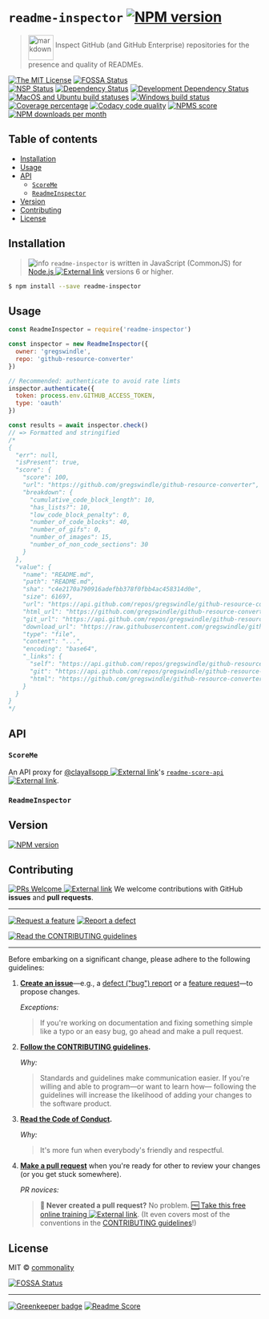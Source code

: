 # `readme-inspector` [![NPM version][npm-image]][npm-url]

> <img align="middle" alt="markdown" height="50" width="50"  src="https://cdnjs.cloudflare.com/ajax/libs/octicons/4.4.0/svg/markdown.svg"> Inspect GitHub (and GitHub Enterprise) repositories for the presence and quality of READMEs.

[![The MIT License][license-image]][license-url]
[![FOSSA Status][fossa-image]][fossa-url]<br>
[![NSP Status][nsp-image]][nsp-url]
[![Dependency Status][daviddm-image]][daviddm-url]
[![Development Dependency Status][daviddm-dev-image]][daviddm-dev-url]<br>
[![MacOS and Ubuntu build statuses][travis-image]][travis-url]
[![Windows build status][appveyor-image]][appveyor-url]
[![Coverage percentage][codacy-coverage-image]][codacy-url]
[![Codacy code quality][codacy-image]][codacy-url]
[![NPMS score][npms-image]][npms-url]
[![NPM downloads per month][npm-downloads-month]][npm-url]

## Table of contents

<!-- ⛔️ AUTO-GENERATED-CONTENT:START (TOC:excludeText=Table of contents) -->
- [Installation](#installation)
- [Usage](#usage)
- [API](#api)
  * [`ScoreMe`](#scoreme)
  * [`ReadmeInspector`](#readmeinspector)
- [Version](#version)
- [Contributing](#contributing)
- [License](#license)
<!-- ⛔️ AUTO-GENERATED-CONTENT:END -->

## Installation

> ![info][icon-octicon-info] `readme-inspector` is written in JavaScript (CommonJS) for
> [Node.js ![External link][icon-octicon-link-external]](https://nodejs.org/) versions 6 or higher.

```sh
$ npm install --save readme-inspector
```

## Usage

```js
const ReadmeInspector = require('readme-inspector')

const inspector = new ReadmeInspector({
  owner: 'gregswindle',
  repo: 'github-resource-converter'
})

// Recommended: authenticate to avoid rate limts
inspector.authenticate({
  token: process.env.GITHUB_ACCESS_TOKEN,
  type: 'oauth'
})

const results = await inspector.check()
// => Formatted and stringified
/*
{
  "err": null,
  "isPresent": true,
  "score": {
    "score": 100,
    "url": "https://github.com/gregswindle/github-resource-converter",
    "breakdown": {
      "cumulative_code_block_length": 10,
      "has_lists?": 10,
      "low_code_block_penalty": 0,
      "number_of_code_blocks": 40,
      "number_of_gifs": 0,
      "number_of_images": 15,
      "number_of_non_code_sections": 30
    }
  },
  "value": {
    "name": "README.md",
    "path": "README.md",
    "sha": "c4e2170a790916adefbb378f0fbb4ac458314d0e",
    "size": 61697,
    "url": "https://api.github.com/repos/gregswindle/github-resource-converter/contents/README.md?ref=master",
    "html_url": "https://github.com/gregswindle/github-resource-converter/blob/master/README.md",
    "git_url": "https://api.github.com/repos/gregswindle/github-resource-converter/git/blobs/c4e2170a790916adefbb378f0fbb4ac458314d0e",
    "download_url": "https://raw.githubusercontent.com/gregswindle/github-resource-converter/master/README.md",
    "type": "file",
    "content": "...",
    "encoding": "base64",
    "_links": {
      "self": "https://api.github.com/repos/gregswindle/github-resource-converter/contents/README.md?ref=master",
      "git": "https://api.github.com/repos/gregswindle/github-resource-converter/git/blobs/c4e2170a790916adefbb378f0fbb4ac458314d0e",
      "html": "https://github.com/gregswindle/github-resource-converter/blob/master/README.md"
    }
  }
}
*/
```

## API

### `ScoreMe`

An API proxy for [@clayallsopp ![External link][icon-octicon-link-external]](https://github.com/clayallsopp)'s [`readme-score-api` ![External link][icon-octicon-link-external]](https://github.com/clayallsopp/readme-score-api).

### `ReadmeInspector`

## Version

[![NPM version][npm-image]][npm-url]

## Contributing

[![PRs Welcome][makeapullrequest-image] ![External link][icon-octicon-link-external]][makeapullrequest-url] We welcome contributions with GitHub **issues** and **pull requests**.

---

[![Request a feature][issues-new-feat-image]][issues-new-feat-url]
[![Report a defect][issues-new-defect-image]][issues-new-defect-url]

[![Read the CONTRIBUTING guidelines][contributing-image]][contributing-url]

---

Before embarking on a significant change, please adhere to the following guidelines:

1.  **[Create an issue][issues-url]**&mdash;e.g., a [defect ("bug") report][issues-new-defect-url] or a [feature request][issues-new-feat-url]&mdash;to propose changes.

    _Exceptions:_

    > If you're working on documentation and fixing something simple like a typo or an easy bug, go ahead and make a pull request.

1.  **[Follow the CONTRIBUTING guidelines][contributing-url].**

    _Why:_

    > Standards and guidelines make communication easier. If you're willing and able to program&mdash;or want to learn how&mdash; following the guidelines will increase the likelihood of adding your changes to the software product.

1.  **[Read the Code of Conduct][code-of-conduct-url].**

    _Why:_

    > It's more fun when everybody's friendly and respectful.

1.  **[Make a pull request][pr-url]** when you're ready for other to review your changes (or you get stuck somewhere).

    _PR novices:_

    > **🙋 Never created a pull request?** No problem. [🆓 Take this free online training ![External link][icon-octicon-link-external]][makeapullrequest-url]. (It even covers most of the conventions in the [CONTRIBUTING guidelines][contributing-url]!)

## License

MIT © [commonality](https://github.com/commonality)

[![FOSSA Status](https://app.fossa.io/api/projects/git%2Bgithub.com%2Fcommonality%2Freadme-inspector.svg?type=large)](https://app.fossa.io/projects/git%2Bgithub.com%2Fcommonality%2Freadme-inspector?ref=badge_large)

---

[![Greenkeeper badge](https://badges.greenkeeper.io/commonality/readme-inspector.svg)](https://greenkeeper.io/)
[![Readme Score](http://readme-score-api.herokuapp.com/score.svg?url=https://github.com/commonality/readme-inspector)](http://clayallsopp.github.io/readme-score?url=https://github.com/commonality/readme-inspector)

<!-- ⛔️ Link References ⛔️  -->

[bunyan-format-url]: https://github.com/thlorenz/bunyan-format/#readme
[node-bunyan-url]: https://github.com/trentm/node-bunyan/#readme
[optional-param-img]: https://fakeimg.pl/60x22/757575/FFF/?text=optional&font_size=16
[rest-get-img]: https://fakeimg.pl/40x40/0e8a16/FFF/?text=GET&font_size=20
[runkit-grc-url]: https://runkit.com/commonality/readme-inspector
[toc]: #table-of-contents

<!-- ⛔️ CI Services ⛔️  -->

[notice-url]: https://app.fossa.io/reports/07123904-7d26-40a6-b6af-c74e82a53789
[appveyor-image]: https://img.shields.io/appveyor/ci/gregswindle/readme-inspector.svg?style=flat-square&logo=appveyor&label=windows%20build
[appveyor-url]: https://ci.appveyor.com/project/commonality/readme-inspector
[codacy-image]: https://img.shields.io/codacy/grade/21f517a2d5bf4304895f40c5cbb596c4.svg?style=flat-square
[codacy-coverage-image]: https://img.shields.io/codacy/coverage/21f517a2d5bf4304895f40c5cbb596c4.svg?style=flat-square
[codacy-url]: https://www.codacy.com/app/greg_7/readme-inspector?utm_source=github.com&utm_medium=referral&utm_content=commonality/readme-inspector&utm_campaign=Badge_Grade
[coveralls-image]: https://img.shields.io/coveralls/github/commonality/readme-inspector/master.svg
[coveralls-url]: https://coveralls.io/r/commonality/readme-inspector
[daviddm-dev-image]: https://david-dm.org/commonality/readme-inspector/dev-status.svg?theme=shields.io&style=flat-square
[daviddm-dev-url]: https://david-dm.org/commonality/readme-inspector?type=dev
[daviddm-image]: https://david-dm.org/commonality/readme-inspector.svg?theme=shields.io&style=flat-square
[daviddm-url]: https://david-dm.org/commonality/readme-inspector
[fossa-image]: https://app.fossa.io/api/projects/git%2Bgithub.com%2Fcommonality%2Freadme-inspector.svg?type=shield&style=flat-square
[fossa-url]: https://app.fossa.io/projects/git%2Bgithub.com%2Fcommonality%2Freadme-inspector?ref=badge_shield
[license-image]: https://img.shields.io/badge/license-MIT-blue.svg?style=flat-square
[license-url]: http://opensource.org/licenses/MIT
[npm-downloads-month]: https://img.shields.io/npm/dm/readme-inspector.svg?style=social
[npm-image]: https://img.shields.io/npm/v/readme-inspector.svg?style=flat-square
[npm-url]: https://npmjs.org/package/readme-inspector
[npms-image]: https://badges.npms.io/readme-inspector.svg?style=flat-square
[npms-url]: https://npms.io/search?q=readme-inspector
[nsp-image]: https://nodesecurity.io/orgs/commonality/projects/a2aa0184-ae94-4307-8b87-f0e12324368a/badge
[nsp-url]: https://nodesecurity.io/orgs/commonality/projects/a2aa0184-ae94-4307-8b87-f0e12324368a
[travis-image]: https://img.shields.io/travis/commonality/readme-inspector.svg?branch=master&style=flat-square&label=macOS%20%7C%20ubuntu%20builds&logo=travis
[travis-url]: https://travis-ci.org/commonality/readme-inspector

<!-- ⛔️ Contributing ⛔️  -->

[code-of-conduct-url]: https://github.com/commonality/readme-inspector/blob/master/.github/CODE_OF_CONDUCT.md
[contributing-image]: https://img.shields.io/badge/read-CONTRIBUTING%20Guidelines-yellow.svg?style=for-the-badge&label=read+the
[contributing-url]: https://github.com/commonality/readme-inspector/blob/master/.github/CONTRIBUTING.md
[issues-new-defect-image]: https://img.shields.io/badge/report-defect-lightgrey.svg?style=for-the-badge&label=report+a
[issues-new-defect-url]: https://github.com/commonality/readme-inspector/issues/new?title=defect%28scope%29%3A+defect-summary&labels=priority%3a+medium%2cstatus%3a+review+needed%2ctype%3a+defect&template=defect-report.md
[issues-new-feat-image]: https://img.shields.io/badge/request-feature-blue.svg?style=for-the-badge&label=request+a
[issues-new-feat-url]: https://github.com/commonality/readme-inspector/issues/new?title=feat%28scope%29%3A+change-proposal-summary&labels=priority%3a+medium%2cstatus%3a+review+needed%2ctype%3a+feature&template=feature-request.md
[issues-url]: https://github.com/commonality/readme-inspector/issues
[makeapullrequest-image]: https://img.shields.io/badge/PRs-welcome-brightgreen.svg?style=flat-square
[makeapullrequest-url]: http://makeapullrequest.com
[pr-url]: https://github.com/commonality/readme-inspector/pulls

<!-- ⛔️ Octicon img references ⛔️  -->

[icon-octicon-alert]: https://cdnjs.cloudflare.com/ajax/libs/octicons/4.4.0/svg/alert.svg
[icon-octicon-arrow-down]: https://cdnjs.cloudflare.com/ajax/libs/octicons/4.4.0/svg/arrow-down.svg
[icon-octicon-arrow-left]: https://cdnjs.cloudflare.com/ajax/libs/octicons/4.4.0/svg/arrow-left.svg
[icon-octicon-arrow-right]: https://cdnjs.cloudflare.com/ajax/libs/octicons/4.4.0/svg/arrow-right.svg
[icon-octicon-arrow-small-down]: https://cdnjs.cloudflare.com/ajax/libs/octicons/4.4.0/svg/arrow-small-down.svg
[icon-octicon-arrow-small-left]: https://cdnjs.cloudflare.com/ajax/libs/octicons/4.4.0/svg/arrow-small-left.svg
[icon-octicon-arrow-small-right]: https://cdnjs.cloudflare.com/ajax/libs/octicons/4.4.0/svg/arrow-small-right.svg
[icon-octicon-arrow-small-up]: https://cdnjs.cloudflare.com/ajax/libs/octicons/4.4.0/svg/arrow-small-up.svg
[icon-octicon-arrow-up]: https://cdnjs.cloudflare.com/ajax/libs/octicons/4.4.0/svg/arrow-up.svg
[icon-octicon-beaker]: https://cdnjs.cloudflare.com/ajax/libs/octicons/4.4.0/svg/beaker.svg
[icon-octicon-bell]: https://cdnjs.cloudflare.com/ajax/libs/octicons/4.4.0/svg/bell.svg
[icon-octicon-bold]: https://cdnjs.cloudflare.com/ajax/libs/octicons/4.4.0/svg/bold.svg
[icon-octicon-book]: https://cdnjs.cloudflare.com/ajax/libs/octicons/4.4.0/svg/book.svg
[icon-octicon-bookmark]: https://cdnjs.cloudflare.com/ajax/libs/octicons/4.4.0/svg/bookmark.svg
[icon-octicon-briefcase]: https://cdnjs.cloudflare.com/ajax/libs/octicons/4.4.0/svg/briefcase.svg
[icon-octicon-broadcast]: https://cdnjs.cloudflare.com/ajax/libs/octicons/4.4.0/svg/broadcast.svg
[icon-octicon-browser]: https://cdnjs.cloudflare.com/ajax/libs/octicons/4.4.0/svg/browser.svg
[icon-octicon-bug]: https://cdnjs.cloudflare.com/ajax/libs/octicons/4.4.0/svg/bug.svg
[icon-octicon-calendar]: https://cdnjs.cloudflare.com/ajax/libs/octicons/4.4.0/svg/calendar.svg
[icon-octicon-check]: https://cdnjs.cloudflare.com/ajax/libs/octicons/4.4.0/svg/check.svg
[icon-octicon-checklist]: https://cdnjs.cloudflare.com/ajax/libs/octicons/4.4.0/svg/checklist.svg
[icon-octicon-chevron-down]: https://cdnjs.cloudflare.com/ajax/libs/octicons/4.4.0/svg/chevron-down.svg
[icon-octicon-chevron-left]: https://cdnjs.cloudflare.com/ajax/libs/octicons/4.4.0/svg/chevron-left.svg
[icon-octicon-chevron-right]: https://cdnjs.cloudflare.com/ajax/libs/octicons/4.4.0/svg/chevron-right.svg
[icon-octicon-chevron-up]: https://cdnjs.cloudflare.com/ajax/libs/octicons/4.4.0/svg/chevron-up.svg
[icon-octicon-circle-slash]: https://cdnjs.cloudflare.com/ajax/libs/octicons/4.4.0/svg/circle-slash.svg
[icon-octicon-circuit-board]: https://cdnjs.cloudflare.com/ajax/libs/octicons/4.4.0/svg/circuit-board.svg
[icon-octicon-clippy]: https://cdnjs.cloudflare.com/ajax/libs/octicons/4.4.0/svg/clippy.svg
[icon-octicon-clock]: https://cdnjs.cloudflare.com/ajax/libs/octicons/4.4.0/svg/clock.svg
[icon-octicon-cloud-download]: https://cdnjs.cloudflare.com/ajax/libs/octicons/4.4.0/svg/cloud-download.svg
[icon-octicon-cloud-upload]: https://cdnjs.cloudflare.com/ajax/libs/octicons/4.4.0/svg/cloud-upload.svg
[icon-octicon-code]: https://cdnjs.cloudflare.com/ajax/libs/octicons/4.4.0/svg/code.svg
[icon-octicon-comment-discussion]: https://cdnjs.cloudflare.com/ajax/libs/octicons/4.4.0/svg/comment-discussion.svg
[icon-octicon-comment]: https://cdnjs.cloudflare.com/ajax/libs/octicons/4.4.0/svg/comment.svg
[icon-octicon-credit-card]: https://cdnjs.cloudflare.com/ajax/libs/octicons/4.4.0/svg/credit-card.svg
[icon-octicon-dash]: https://cdnjs.cloudflare.com/ajax/libs/octicons/4.4.0/svg/dash.svg
[icon-octicon-dashboard]: https://cdnjs.cloudflare.com/ajax/libs/octicons/4.4.0/svg/dashboard.svg
[icon-octicon-database]: https://cdnjs.cloudflare.com/ajax/libs/octicons/4.4.0/svg/database.svg
[icon-octicon-desktop-download]: https://cdnjs.cloudflare.com/ajax/libs/octicons/4.4.0/svg/desktop-download.svg
[icon-octicon-device-camera-video]: https://cdnjs.cloudflare.com/ajax/libs/octicons/4.4.0/svg/device-camera-video.svg
[icon-octicon-device-camera]: https://cdnjs.cloudflare.com/ajax/libs/octicons/4.4.0/svg/device-camera.svg
[icon-octicon-device-desktop]: https://cdnjs.cloudflare.com/ajax/libs/octicons/4.4.0/svg/device-desktop.svg
[icon-octicon-device-mobile]: https://cdnjs.cloudflare.com/ajax/libs/octicons/4.4.0/svg/device-mobile.svg
[icon-octicon-diff-added]: https://cdnjs.cloudflare.com/ajax/libs/octicons/4.4.0/svg/diff-added.svg
[icon-octicon-diff-ignored]: https://cdnjs.cloudflare.com/ajax/libs/octicons/4.4.0/svg/diff-ignored.svg
[icon-octicon-diff-modified]: https://cdnjs.cloudflare.com/ajax/libs/octicons/4.4.0/svg/diff-modified.svg
[icon-octicon-diff-removed]: https://cdnjs.cloudflare.com/ajax/libs/octicons/4.4.0/svg/diff-removed.svg
[icon-octicon-diff-renamed]: https://cdnjs.cloudflare.com/ajax/libs/octicons/4.4.0/svg/diff-renamed.svg
[icon-octicon-diff]: https://cdnjs.cloudflare.com/ajax/libs/octicons/4.4.0/svg/diff.svg
[icon-octicon-ellipses]: https://cdnjs.cloudflare.com/ajax/libs/octicons/4.4.0/svg/ellipses.svg
[icon-octicon-ellipsis]: https://cdnjs.cloudflare.com/ajax/libs/octicons/4.4.0/svg/ellipsis.svg
[icon-octicon-eye]: https://cdnjs.cloudflare.com/ajax/libs/octicons/4.4.0/svg/eye.svg
[icon-octicon-file-binary]: https://cdnjs.cloudflare.com/ajax/libs/octicons/4.4.0/svg/file-binary.svg
[icon-octicon-file-code]: https://cdnjs.cloudflare.com/ajax/libs/octicons/4.4.0/svg/file-code.svg
[icon-octicon-file-directory]: https://cdnjs.cloudflare.com/ajax/libs/octicons/4.4.0/svg/file-directory.svg
[icon-octicon-file-media]: https://cdnjs.cloudflare.com/ajax/libs/octicons/4.4.0/svg/file-media.svg
[icon-octicon-file-pdf]: https://cdnjs.cloudflare.com/ajax/libs/octicons/4.4.0/svg/file-pdf.svg
[icon-octicon-file-submodule]: https://cdnjs.cloudflare.com/ajax/libs/octicons/4.4.0/svg/file-submodule.svg
[icon-octicon-file-symlink-directory]: https://cdnjs.cloudflare.com/ajax/libs/octicons/4.4.0/svg/file-symlink-directory.svg
[icon-octicon-file-symlink-file]: https://cdnjs.cloudflare.com/ajax/libs/octicons/4.4.0/svg/file-symlink-file.svg
[icon-octicon-file-text]: https://cdnjs.cloudflare.com/ajax/libs/octicons/4.4.0/svg/file-text.svg
[icon-octicon-file-zip]: https://cdnjs.cloudflare.com/ajax/libs/octicons/4.4.0/svg/file-zip.svg
[icon-octicon-file]: https://cdnjs.cloudflare.com/ajax/libs/octicons/4.4.0/svg/file.svg
[icon-octicon-flame]: https://cdnjs.cloudflare.com/ajax/libs/octicons/4.4.0/svg/flame.svg
[icon-octicon-fold]: https://cdnjs.cloudflare.com/ajax/libs/octicons/4.4.0/svg/fold.svg
[icon-octicon-gear]: https://cdnjs.cloudflare.com/ajax/libs/octicons/4.4.0/svg/gear.svg
[icon-octicon-gift]: https://cdnjs.cloudflare.com/ajax/libs/octicons/4.4.0/svg/gift.svg
[icon-octicon-gist-secret]: https://cdnjs.cloudflare.com/ajax/libs/octicons/4.4.0/svg/gist-secret.svg
[icon-octicon-gist]: https://cdnjs.cloudflare.com/ajax/libs/octicons/4.4.0/svg/gist.svg
[icon-octicon-git-branch]: https://cdnjs.cloudflare.com/ajax/libs/octicons/4.4.0/svg/git-branch.svg
[icon-octicon-git-commit]: https://cdnjs.cloudflare.com/ajax/libs/octicons/4.4.0/svg/git-commit.svg
[icon-octicon-git-compare]: https://cdnjs.cloudflare.com/ajax/libs/octicons/4.4.0/svg/git-compare.svg
[icon-octicon-git-merge]: https://cdnjs.cloudflare.com/ajax/libs/octicons/4.4.0/svg/git-merge.svg
[icon-octicon-git-pull-request]: https://cdnjs.cloudflare.com/ajax/libs/octicons/4.4.0/svg/git-pull-request.svg
[icon-octicon-globe]: https://cdnjs.cloudflare.com/ajax/libs/octicons/4.4.0/svg/globe.svg
[icon-octicon-grabber]: https://cdnjs.cloudflare.com/ajax/libs/octicons/4.4.0/svg/grabber.svg
[icon-octicon-graph]: https://cdnjs.cloudflare.com/ajax/libs/octicons/4.4.0/svg/graph.svg
[icon-octicon-heart]: https://cdnjs.cloudflare.com/ajax/libs/octicons/4.4.0/svg/heart.svg
[icon-octicon-history]: https://cdnjs.cloudflare.com/ajax/libs/octicons/4.4.0/svg/history.svg
[icon-octicon-home]: https://cdnjs.cloudflare.com/ajax/libs/octicons/4.4.0/svg/home.svg
[icon-octicon-horizontal-rule]: https://cdnjs.cloudflare.com/ajax/libs/octicons/4.4.0/svg/horizontal-rule.svg
[icon-octicon-hubot]: https://cdnjs.cloudflare.com/ajax/libs/octicons/4.4.0/svg/hubot.svg
[icon-octicon-inbox]: https://cdnjs.cloudflare.com/ajax/libs/octicons/4.4.0/svg/inbox.svg
[icon-octicon-info]: https://cdnjs.cloudflare.com/ajax/libs/octicons/4.4.0/svg/info.svg
[icon-octicon-issue-closed]: https://cdnjs.cloudflare.com/ajax/libs/octicons/4.4.0/svg/issue-closed.svg
[icon-octicon-issue-opened]: https://cdnjs.cloudflare.com/ajax/libs/octicons/4.4.0/svg/issue-opened.svg
[icon-octicon-issue-reopened]: https://cdnjs.cloudflare.com/ajax/libs/octicons/4.4.0/svg/issue-reopened.svg
[icon-octicon-italic]: https://cdnjs.cloudflare.com/ajax/libs/octicons/4.4.0/svg/italic.svg
[icon-octicon-jersey]: https://cdnjs.cloudflare.com/ajax/libs/octicons/4.4.0/svg/jersey.svg
[icon-octicon-key]: https://cdnjs.cloudflare.com/ajax/libs/octicons/4.4.0/svg/key.svg
[icon-octicon-keyboard]: https://cdnjs.cloudflare.com/ajax/libs/octicons/4.4.0/svg/keyboard.svg
[icon-octicon-law]: https://cdnjs.cloudflare.com/ajax/libs/octicons/4.4.0/svg/law.svg
[icon-octicon-light-bulb]: https://cdnjs.cloudflare.com/ajax/libs/octicons/4.4.0/svg/light-bulb.svg
[icon-octicon-link-external]: https://cdnjs.cloudflare.com/ajax/libs/octicons/4.4.0/svg/link-external.svg
[icon-octicon-link]: https://cdnjs.cloudflare.com/ajax/libs/octicons/4.4.0/svg/link.svg
[icon-octicon-list-ordered]: https://cdnjs.cloudflare.com/ajax/libs/octicons/4.4.0/svg/list-ordered.svg
[icon-octicon-list-unordered]: https://cdnjs.cloudflare.com/ajax/libs/octicons/4.4.0/svg/list-unordered.svg
[icon-octicon-location]: https://cdnjs.cloudflare.com/ajax/libs/octicons/4.4.0/svg/location.svg
[icon-octicon-lock]: https://cdnjs.cloudflare.com/ajax/libs/octicons/4.4.0/svg/lock.svg
[icon-octicon-logo-gist]: https://cdnjs.cloudflare.com/ajax/libs/octicons/4.4.0/svg/logo-gist.svg
[icon-octicon-logo-github]: https://cdnjs.cloudflare.com/ajax/libs/octicons/4.4.0/svg/logo-github.svg
[icon-octicon-mail-read]: https://cdnjs.cloudflare.com/ajax/libs/octicons/4.4.0/svg/mail-read.svg
[icon-octicon-mail-reply]: https://cdnjs.cloudflare.com/ajax/libs/octicons/4.4.0/svg/mail-reply.svg
[icon-octicon-mail]: https://cdnjs.cloudflare.com/ajax/libs/octicons/4.4.0/svg/mail.svg
[icon-octicon-mark-github]: https://cdnjs.cloudflare.com/ajax/libs/octicons/4.4.0/svg/mark-github.svg
[icon-octicon-markdown]: https://cdnjs.cloudflare.com/ajax/libs/octicons/4.4.0/svg/markdown.svg
[icon-octicon-megaphone]: https://cdnjs.cloudflare.com/ajax/libs/octicons/4.4.0/svg/megaphone.svg
[icon-octicon-mention]: https://cdnjs.cloudflare.com/ajax/libs/octicons/4.4.0/svg/mention.svg
[icon-octicon-milestone]: https://cdnjs.cloudflare.com/ajax/libs/octicons/4.4.0/svg/milestone.svg
[icon-octicon-mirror]: https://cdnjs.cloudflare.com/ajax/libs/octicons/4.4.0/svg/mirror.svg
[icon-octicon-mortar-board]: https://cdnjs.cloudflare.com/ajax/libs/octicons/4.4.0/svg/mortar-board.svg
[icon-octicon-mute]: https://cdnjs.cloudflare.com/ajax/libs/octicons/4.4.0/svg/mute.svg
[icon-octicon-no-newline]: https://cdnjs.cloudflare.com/ajax/libs/octicons/4.4.0/svg/no-newline.svg
[icon-octicon-octoface]: https://cdnjs.cloudflare.com/ajax/libs/octicons/4.4.0/svg/octoface.svg
[icon-octicon-organization]: https://cdnjs.cloudflare.com/ajax/libs/octicons/4.4.0/svg/organization.svg
[icon-octicon-package]: https://cdnjs.cloudflare.com/ajax/libs/octicons/4.4.0/svg/package.svg
[icon-octicon-paintcan]: https://cdnjs.cloudflare.com/ajax/libs/octicons/4.4.0/svg/paintcan.svg
[icon-octicon-pencil]: https://cdnjs.cloudflare.com/ajax/libs/octicons/4.4.0/svg/pencil.svg
[icon-octicon-person]: https://cdnjs.cloudflare.com/ajax/libs/octicons/4.4.0/svg/person.svg
[icon-octicon-pin]: https://cdnjs.cloudflare.com/ajax/libs/octicons/4.4.0/svg/pin.svg
[icon-octicon-plug]: https://cdnjs.cloudflare.com/ajax/libs/octicons/4.4.0/svg/plug.svg
[icon-octicon-plus-small]: https://cdnjs.cloudflare.com/ajax/libs/octicons/4.4.0/svg/plus-small.svg
[icon-octicon-plus]: https://cdnjs.cloudflare.com/ajax/libs/octicons/4.4.0/svg/plus.svg
[icon-octicon-primitive-dot]: https://cdnjs.cloudflare.com/ajax/libs/octicons/4.4.0/svg/primitive-dot.svg
[icon-octicon-primitive-square]: https://cdnjs.cloudflare.com/ajax/libs/octicons/4.4.0/svg/primitive-square.svg
[icon-octicon-pulse]: https://cdnjs.cloudflare.com/ajax/libs/octicons/4.4.0/svg/pulse.svg
[icon-octicon-question]: https://cdnjs.cloudflare.com/ajax/libs/octicons/4.4.0/svg/question.svg
[icon-octicon-quote]: https://cdnjs.cloudflare.com/ajax/libs/octicons/4.4.0/svg/quote.svg
[icon-octicon-radio-tower]: https://cdnjs.cloudflare.com/ajax/libs/octicons/4.4.0/svg/radio-tower.svg
[icon-octicon-reply]: https://cdnjs.cloudflare.com/ajax/libs/octicons/4.4.0/svg/reply.svg
[icon-octicon-repo-clone]: https://cdnjs.cloudflare.com/ajax/libs/octicons/4.4.0/svg/repo-clone.svg
[icon-octicon-repo-force-push]: https://cdnjs.cloudflare.com/ajax/libs/octicons/4.4.0/svg/repo-force-push.svg
[icon-octicon-repo-forked]: https://cdnjs.cloudflare.com/ajax/libs/octicons/4.4.0/svg/repo-forked.svg
[icon-octicon-repo-pull]: https://cdnjs.cloudflare.com/ajax/libs/octicons/4.4.0/svg/repo-pull.svg
[icon-octicon-repo-push]: https://cdnjs.cloudflare.com/ajax/libs/octicons/4.4.0/svg/repo-push.svg
[icon-octicon-repo]: https://cdnjs.cloudflare.com/ajax/libs/octicons/4.4.0/svg/repo.svg
[icon-octicon-rocket]: https://cdnjs.cloudflare.com/ajax/libs/octicons/4.4.0/svg/rocket.svg
[icon-octicon-rss]: https://cdnjs.cloudflare.com/ajax/libs/octicons/4.4.0/svg/rss.svg
[icon-octicon-ruby]: https://cdnjs.cloudflare.com/ajax/libs/octicons/4.4.0/svg/ruby.svg
[icon-octicon-search]: https://cdnjs.cloudflare.com/ajax/libs/octicons/4.4.0/svg/search.svg
[icon-octicon-server]: https://cdnjs.cloudflare.com/ajax/libs/octicons/4.4.0/svg/server.svg
[icon-octicon-settings]: https://cdnjs.cloudflare.com/ajax/libs/octicons/4.4.0/svg/settings.svg
[icon-octicon-shield]: https://cdnjs.cloudflare.com/ajax/libs/octicons/4.4.0/svg/shield.svg
[icon-octicon-sign-in]: https://cdnjs.cloudflare.com/ajax/libs/octicons/4.4.0/svg/sign-in.svg
[icon-octicon-sign-out]: https://cdnjs.cloudflare.com/ajax/libs/octicons/4.4.0/svg/sign-out.svg
[icon-octicon-smiley]: https://cdnjs.cloudflare.com/ajax/libs/octicons/4.4.0/svg/smiley.svg
[icon-octicon-squirrel]: https://cdnjs.cloudflare.com/ajax/libs/octicons/4.4.0/svg/squirrel.svg
[icon-octicon-star]: https://cdnjs.cloudflare.com/ajax/libs/octicons/4.4.0/svg/star.svg
[icon-octicon-stop]: https://cdnjs.cloudflare.com/ajax/libs/octicons/4.4.0/svg/stop.svg
[icon-octicon-sync]: https://cdnjs.cloudflare.com/ajax/libs/octicons/4.4.0/svg/sync.svg
[icon-octicon-tag]: https://cdnjs.cloudflare.com/ajax/libs/octicons/4.4.0/svg/tag.svg
[icon-octicon-tasklist]: https://cdnjs.cloudflare.com/ajax/libs/octicons/4.4.0/svg/tasklist.svg
[icon-octicon-telescope]: https://cdnjs.cloudflare.com/ajax/libs/octicons/4.4.0/svg/telescope.svg
[icon-octicon-terminal]: https://cdnjs.cloudflare.com/ajax/libs/octicons/4.4.0/svg/terminal.svg
[icon-octicon-text-size]: https://cdnjs.cloudflare.com/ajax/libs/octicons/4.4.0/svg/text-size.svg
[icon-octicon-three-bars]: https://cdnjs.cloudflare.com/ajax/libs/octicons/4.4.0/svg/three-bars.svg
[icon-octicon-thumbsdown]: https://cdnjs.cloudflare.com/ajax/libs/octicons/4.4.0/svg/thumbsdown.svg
[icon-octicon-thumbsup]: https://cdnjs.cloudflare.com/ajax/libs/octicons/4.4.0/svg/thumbsup.svg
[icon-octicon-tools]: https://cdnjs.cloudflare.com/ajax/libs/octicons/4.4.0/svg/tools.svg
[icon-octicon-trashcan]: https://cdnjs.cloudflare.com/ajax/libs/octicons/4.4.0/svg/trashcan.svg
[icon-octicon-triangle-down]: https://cdnjs.cloudflare.com/ajax/libs/octicons/4.4.0/svg/triangle-down.svg
[icon-octicon-triangle-left]: https://cdnjs.cloudflare.com/ajax/libs/octicons/4.4.0/svg/triangle-left.svg
[icon-octicon-triangle-right]: https://cdnjs.cloudflare.com/ajax/libs/octicons/4.4.0/svg/triangle-right.svg
[icon-octicon-triangle-up]: https://cdnjs.cloudflare.com/ajax/libs/octicons/4.4.0/svg/triangle-up.svg
[icon-octicon-unfold]: https://cdnjs.cloudflare.com/ajax/libs/octicons/4.4.0/svg/unfold.svg
[icon-octicon-unmute]: https://cdnjs.cloudflare.com/ajax/libs/octicons/4.4.0/svg/unmute.svg
[icon-octicon-unverified]: https://cdnjs.cloudflare.com/ajax/libs/octicons/4.4.0/svg/unverified.svg
[icon-octicon-verified]: https://cdnjs.cloudflare.com/ajax/libs/octicons/4.4.0/svg/verified.svg
[icon-octicon-versions]: https://cdnjs.cloudflare.com/ajax/libs/octicons/4.4.0/svg/versions.svg
[icon-octicon-watch]: https://cdnjs.cloudflare.com/ajax/libs/octicons/4.4.0/svg/watch.svg
[icon-octicon-x]: https://cdnjs.cloudflare.com/ajax/libs/octicons/4.4.0/svg/x.svg
